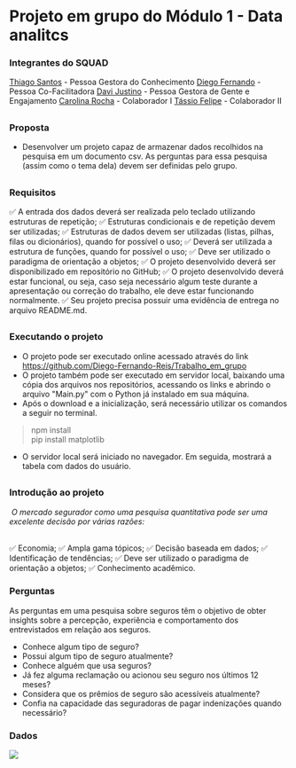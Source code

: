 # Projeto em grupo do Módulo 1 - Data analitcs
### Integrantes do SQUAD
 <a href="https://github.com/ThiagoJaime">Thiago Santos</a> - Pessoa Gestora do Conhecimento
 <a href="https://github.com/Diego-Fernando-Reis">Diego Fernando</a> - Pessoa Co-Facilitadora
 <a href="https://github.com/DaviJust">Davi Justino</a> - Pessoa Gestora de Gente e Engajamento
 <a href="https://github.com/carolrc">Carolina Rocha</a> - Colaborador I 
 <a href="">Tássio Felipe</a> - Colaborador II
##
### Proposta
-  Desenvolver um projeto capaz de armazenar dados recolhidos na pesquisa em um documento csv. As perguntas para essa pesquisa (assim como o tema dela) devem ser definidas pelo grupo.

##
### Requisitos
 ✅ A entrada dos dados deverá ser realizada pelo teclado utilizando estruturas de repetição;
 ✅ Estruturas condicionais e de repetição devem ser utilizadas;
 ✅ Estruturas de dados devem ser utilizadas (listas, pilhas, filas ou dicionários), quando for possível o uso;
 ✅ Deverá ser utilizada a estrutura de funções, quando for possível o uso;
 ✅ Deve ser utilizado o paradigma de orientação a objetos;
 ✅ O projeto desenvolvido deverá ser disponibilizado em repositório no GitHub;
 ✅ O projeto desenvolvido deverá estar funcional, ou seja, caso seja necessário algum teste durante a apresentação ou correção do trabalho, ele deve estar funcionando normalmente.
 ✅ Seu projeto precisa possuir uma evidência de entrega no arquivo README.md.
##

##
### Executando o projeto
- O projeto pode ser executado online acessado através do link <https://github.com/Diego-Fernando-Reis/Trabalho_em_grupo>
- O projeto também pode ser executado em servidor local, baixando uma cópia dos arquivos nos repositórios, acessando os links e abrindo o arquivo "Main.py" com o Python já instalado em sua máquina.
- Após o download e a inicialização, será necessário utilizar os comandos a seguir no terminal.
>npm install<br>
>pip install matplotlib
- O servidor local será iniciado no navegador. Em seguida, mostrará a tabela com dados do usuário.
##

### Introdução ao projeto
<img src="">
<i>O mercado segurador como uma pesquisa quantitativa pode ser uma 
excelente decisão por várias razões:</i><br><br>

 ✅ Economia;
 ✅ Ampla gama tópicos;
 ✅ Decisão baseada em dados;
 ✅ Identificação de tendências;
 ✅ Deve ser utilizado o paradigma de orientação a objetos;
 ✅ Conhecimento acadêmico.

  ### Perguntas

 As perguntas em uma pesquisa sobre seguros têm o objetivo de obter insights sobre a percepção, experiência e comportamento dos entrevistados em relação aos seguros. 

- Conhece algum tipo de seguro?
- Possui algum tipo de seguro atualmente?
- Conhece alguém que usa seguros?
- Já fez alguma reclamação ou acionou seu seguro nos últimos 12 meses?
- Considera que os prêmios de seguro são acessíveis atualmente?
- Confia na capacidade das seguradoras de pagar indenizações quando necessário?

### Dados
<img src="![WhatsApp Image 2024-04-16 at 10 35 29](https://github.com/Diego-Fernando-Reis/Trabalho_em_grupo/assets/113737080/3c7e2aa4-4532-4415-aa80-16ac853c5d40)">





